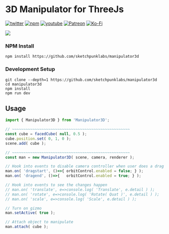 # 3D Manipulator for ThreeJs
[![twitter](https://img.shields.io/badge/Twitter-profile-blue?style=flat-square&logo=twitter)](https://twitter.com/SketchpunkLabs)
[![npm](https://img.shields.io/badge/Github-donate-blue?style=flat-square&logo=github)](https://github.com/sponsors/sketchpunklabs)
[![youtube](https://img.shields.io/badge/Youtube-subscribe-red?style=flat-square&logo=youtube)](https://youtube.com/c/sketchpunklabs)
[![Patreon](https://img.shields.io/badge/Patreon-donate-red?style=flat-square&logo=youtube)](https://www.patreon.com/sketchpunk)
[![Ko-Fi](https://img.shields.io/badge/Ko_Fi-donate-orange?style=flat-square&logo=youtube)](https://ko-fi.com/sketchpunk)

<img src="https://c10.patreonusercontent.com/4/patreon-media/p/post/66941306/1b761d08be794bc7926a49dbcfce033f/eyJ3Ijo2MjB9/1.gif?token-time=1654819200&token-hash=hP0VfQMhyc7hSer_P4lweBqISVazEPIvZxjNXXSf2GI%3D">

### NPM Install ###
```
npm install https://github.com/sketchpunklabs/manipulator3d
```

### Development Setup ###
```
git clone --depth=1 https://github.com/sketchpunklabs/manipulator3d
cd manipulator3d
npm install
npm run dev
```

## Usage ###
```javascript
import { Manipulator3D } from 'Manipulator3D';

// ~~~~~~~~~~~~~~~~~~~~~~~~~~~~~~~~~~~~~~~~~~~~~~~~~~~~
const cube = facedCube( null, 0.5 );
cube.position.set( 0, 1, 0 );
scene.add( cube );

// ~~~~~~~~~~~~~~~~~~~~~~~~~~~~~~~~~~~~~~~~~~~~~~~~~~~~
const man = new Manipulator3D( scene, camera, renderer );

// Hook into events to disable camera controller when user does a drag action
man.on( 'dragstart', ()=>{ orbitControl.enabled = false; } );
man.on( 'dragend', ()=>{   orbitControl.enabled = true; } );

// Hook into events to see the changes happen
// man.on( 'translate', e=>console.log( 'Translate', e.detail ) );
// man.on( 'rotate', e=>console.log( 'Rotate( Quat )', e.detail ) );
// man.on( 'scale', e=>console.log( 'Scale', e.detail ) );

// Turn on gizmo
man.setActive( true );

// Attach object to manipulate
man.attach( cube );
```